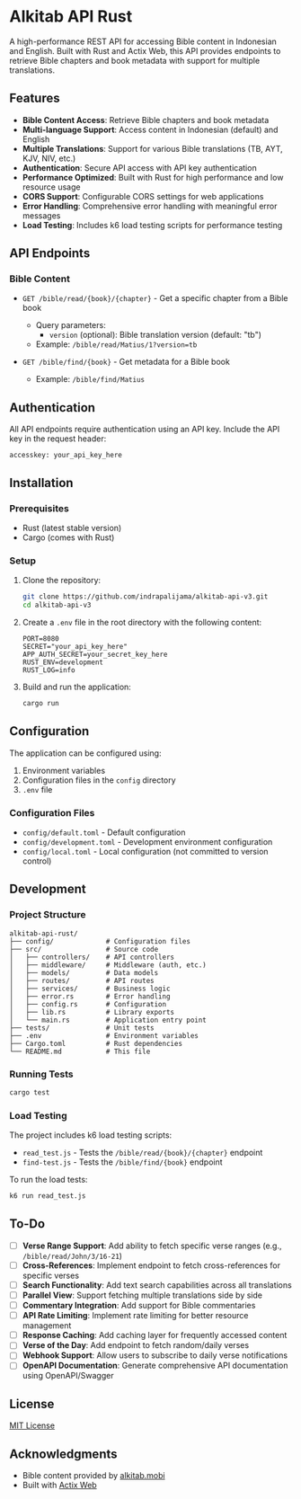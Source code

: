 # Alkitab API Rust

A high-performance REST API for accessing Bible content in Indonesian and English. Built with Rust and Actix Web, this API provides endpoints to retrieve Bible chapters and book metadata with support for multiple translations.

## Features

- **Bible Content Access**: Retrieve Bible chapters and book metadata
- **Multi-language Support**: Access content in Indonesian (default) and English
- **Multiple Translations**: Support for various Bible translations (TB, AYT, KJV, NIV, etc.)
- **Authentication**: Secure API access with API key authentication
- **Performance Optimized**: Built with Rust for high performance and low resource usage
- **CORS Support**: Configurable CORS settings for web applications
- **Error Handling**: Comprehensive error handling with meaningful error messages
- **Load Testing**: Includes k6 load testing scripts for performance testing

## API Endpoints

### Bible Content

- `GET /bible/read/{book}/{chapter}` - Get a specific chapter from a Bible book
  - Query parameters:
    - `version` (optional): Bible translation version (default: "tb")
  - Example: `/bible/read/Matius/1?version=tb`

- `GET /bible/find/{book}` - Get metadata for a Bible book
  - Example: `/bible/find/Matius`

## Authentication

All API endpoints require authentication using an API key. Include the API key in the request header:

```
accesskey: your_api_key_here
```

## Installation

### Prerequisites

- Rust (latest stable version)
- Cargo (comes with Rust)

### Setup

1. Clone the repository:
   ```bash
   git clone https://github.com/indrapalijama/alkitab-api-v3.git
   cd alkitab-api-v3
   ```

2. Create a `.env` file in the root directory with the following content:
   ```
   PORT=8080
   SECRET="your_api_key_here"
   APP_AUTH_SECRET=your_secret_key_here
   RUST_ENV=development
   RUST_LOG=info
   ```

3. Build and run the application:
   ```bash
   cargo run
   ```

## Configuration

The application can be configured using:

1. Environment variables
2. Configuration files in the `config` directory
3. `.env` file

### Configuration Files

- `config/default.toml` - Default configuration
- `config/development.toml` - Development environment configuration
- `config/local.toml` - Local configuration (not committed to version control)

## Development

### Project Structure

```
alkitab-api-rust/
├── config/             # Configuration files
├── src/                # Source code
│   ├── controllers/    # API controllers
│   ├── middleware/     # Middleware (auth, etc.)
│   ├── models/         # Data models
│   ├── routes/         # API routes
│   ├── services/       # Business logic
│   ├── error.rs        # Error handling
│   ├── config.rs       # Configuration
│   ├── lib.rs          # Library exports
│   └── main.rs         # Application entry point
├── tests/              # Unit tests
├── .env                # Environment variables
├── Cargo.toml          # Rust dependencies
└── README.md           # This file
```

### Running Tests

```bash
cargo test
```

### Load Testing

The project includes k6 load testing scripts:

- `read_test.js` - Tests the `/bible/read/{book}/{chapter}` endpoint
- `find-test.js` - Tests the `/bible/find/{book}` endpoint

To run the load tests:

```bash
k6 run read_test.js
```

## To-Do

- [ ] **Verse Range Support**: Add ability to fetch specific verse ranges (e.g., `/bible/read/John/3/16-21`)
- [ ] **Cross-References**: Implement endpoint to fetch cross-references for specific verses
- [ ] **Search Functionality**: Add text search capabilities across all translations
- [ ] **Parallel View**: Support fetching multiple translations side by side
- [ ] **Commentary Integration**: Add support for Bible commentaries
- [ ] **API Rate Limiting**: Implement rate limiting for better resource management
- [ ] **Response Caching**: Add caching layer for frequently accessed content
- [ ] **Verse of the Day**: Add endpoint to fetch random/daily verses
- [ ] **Webhook Support**: Allow users to subscribe to daily verse notifications
- [ ] **OpenAPI Documentation**: Generate comprehensive API documentation using OpenAPI/Swagger

## License

[MIT License](LICENSE)

## Acknowledgments

- Bible content provided by [alkitab.mobi](https://alkitab.mobi)
- Built with [Actix Web](https://actix.rs/) 